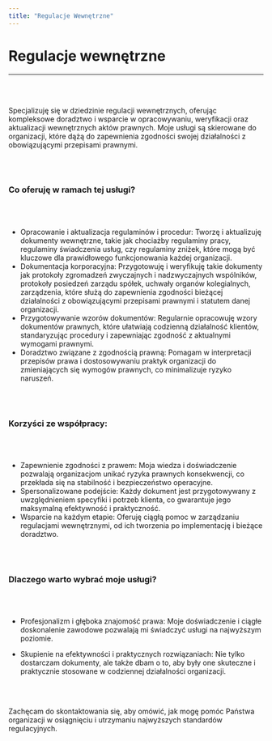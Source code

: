 ```yaml
---
title: "Regulacje Wewnętrzne"
---
```

# Regulacje wewnętrzne

***
<br/><br/>

Specjalizuję się w dziedzinie regulacji wewnętrznych, oferując kompleksowe doradztwo i wsparcie w opracowywaniu, weryfikacji oraz aktualizacji wewnętrznych aktów prawnych. Moje usługi są skierowane do organizacji, które dążą do zapewnienia zgodności swojej działalności z obowiązującymi przepisami prawnymi.

<br/><br/>

### Co oferuję w ramach tej usługi?

<br/><br/>

*	Opracowanie i aktualizacja regulaminów i procedur: Tworzę i aktualizuję dokumenty wewnętrzne, takie jak chociażby regulaminy pracy, regulaminy świadczenia usług, czy regulaminy zniżek, które mogą być kluczowe dla prawidłowego funkcjonowania każdej organizacji.
*	Dokumentacja korporacyjna: Przygotowuję i weryfikuję takie dokumenty jak protokoły zgromadzeń zwyczajnych i nadzwyczajnych wspólników, protokoły posiedzeń zarządu spółek, uchwały organów kolegialnych, zarządzenia, które służą do zapewnienia zgodności bieżącej działalności z obowiązującymi przepisami prawnymi i statutem danej organizacji.
*	Przygotowywanie wzorów dokumentów: Regularnie opracowuję wzory dokumentów prawnych, które ułatwiają codzienną działalność klientów, standaryzując procedury i zapewniając zgodność z aktualnymi wymogami prawnymi.
*	Doradztwo związane z zgodnością prawną: Pomagam w interpretacji przepisów prawa i dostosowywaniu praktyk organizacji do zmieniających się wymogów prawnych, co minimalizuje ryzyko naruszeń.

<br/><br/>

### Korzyści ze współpracy:

<br/><br/>

*	Zapewnienie zgodności z prawem: Moja wiedza i doświadczenie pozwalają organizacjom unikać ryzyka prawnych konsekwencji, co przekłada się na stabilność i bezpieczeństwo operacyjne.
*	Spersonalizowane podejście: Każdy dokument jest przygotowywany z uwzględnieniem specyfiki i potrzeb klienta, co gwarantuje jego maksymalną efektywność i praktyczność.
*	Wsparcie na każdym etapie: Oferuję ciągłą pomoc w zarządzaniu regulacjami wewnętrznymi, od ich tworzenia po implementację i bieżące doradztwo.

<br/><br/>

### Dlaczego warto wybrać moje usługi?

<br/><br/>

*	Profesjonalizm i głęboka znajomość prawa: Moje doświadczenie i ciągłe doskonalenie zawodowe pozwalają mi świadczyć usługi na najwyższym poziomie.

*	Skupienie na efektywności i praktycznych rozwiązaniach: Nie tylko dostarczam dokumenty, ale także dbam o to, aby były one skuteczne i praktycznie stosowane w codziennej działalności organizacji.

<br/><br/>

Zachęcam do skontaktowania się, aby omówić, jak mogę pomóc Państwa organizacji w osiągnięciu i utrzymaniu najwyższych standardów regulacyjnych.
